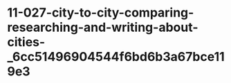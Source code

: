 # 11-027-city-to-city-comparing-researching-and-writing-about-cities-_6cc51496904544f6bd6b3a67bce119e3